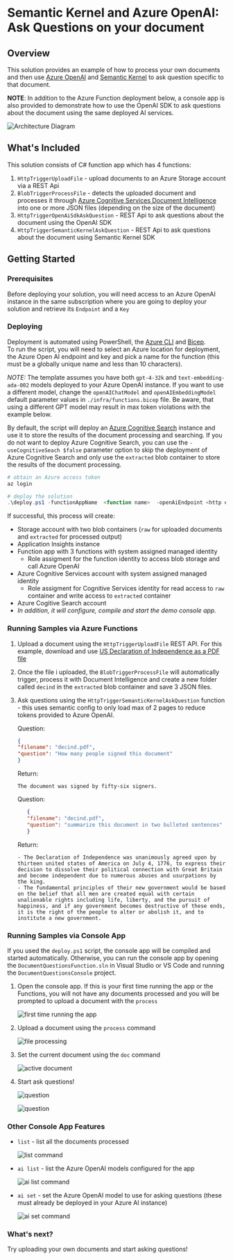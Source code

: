 # Semantic Kernel and Azure OpenAI: Ask Questions on your document

## Overview

This solution provides an example of how to process your own documents and then use [Azure OpenAI](https://azure.microsoft.com/en-us/products/ai-services/openai-service) and [Semantic Kernel](https://learn.microsoft.com/en-us/semantic-kernel/overview/) to ask question specific to that document.

**NOTE**: In addition to the Azure Function deployment below, a console app is also provided to demonstrate how to use the OpenAI SDK to ask questions about the document using the same deployed AI services.

![ Architecture Diagram ](images/Architecture.png)
## What's Included

 This solution consists of C# function app which has 4 functions:

   1. `HttpTriggerUploadFile` - upload documents to an Azure Storage account via a REST Api
   2. `BlobTriggerProcessFile` - detects the uploaded document and processes it through [Azure Cognitive Services Document Intelligence](https://learn.microsoft.com/en-us/azure/ai-services/document-intelligence/overview?view=doc-intel-3.1.0) into one or more JSON files (depending on the size of the document)
   3. `HttpTriggerOpenAiSdkAskQuestion` - REST Api to ask questions about the document using the OpenAI SDK
   4. `HttpTriggerSemanticKernelAskQuestion` - REST Api to ask questions about the document using Semantic Kernel SDK

## Getting Started

### Prerequisites

Before deploying your solution, you will need access to an Azure OpenAI instance in the same subscription where you are going to deploy your solution and retrieve its `Endpoint` and a `Key`

### Deploying

Deployment is automated using PowerShell, the [Azure CLI](https://learn.microsoft.com/en-us/cli/azure/) and [Bicep](https://learn.microsoft.com/en-us/azure/azure-resource-manager/bicep/).\
To run the script, you will need to select an Azure location for deployment, the Azure Open AI endpoint and key and pick a name for the function (this must be a globally unique name and less than 10 characters).

*NOTE:* The template assumes you have both `gpt-4-32k` and `text-embedding-ada-002` models deployed to your Azure OpenAI instance. If you want to use a different model, change the `openAIChatModel` and `openAIEmbeddingModel` default parameter values in `./infra/functions.bicep` file. Be aware, that using a different GPT model may result in max token violations with the example below.

By default, the script will deploy an [Azure Cognitive Search](https://azure.microsoft.com/en-us/services/search/) instance and use it to store the results of the document processing and searching. If you do not want to deploy Azure Cognitive Search, you can use the `-useCognitiveSeach $false` parameter option to skip the deployment of Azure Cognitive Search and only use the `extracted` blob container to store the results of the document processing.

``` powershell
# obtain an Azure access token
az login

# deploy the solution
.\deploy.ps1 -functionAppName  <function name>  -openAiEndpoint <http endpoint value> -openAiKey <openai key> -location <azure location>
```

If successful, this process will create:

- Storage account with two blob containers (`raw` for uploaded documents and `extracted` for processed output)
- Application Insights instance
- Function app with 3 functions with system assigned managed identity
  - Role assigment for the function identity to access blob storage and call Azure OpenAI
- Azure Cognitive Services account with system assigned managed identity
  - Role assigment for Cognitive Services identity for read access to `raw` container and write access to `extracted` container
- Azure Cogitive Search account
- *In addition, it will configure, compile and start the demo console app.*
  

### Running Samples via Azure Functions

1. Upload a document using the `HttpTriggerUploadFile` REST API. 
For this example, download and use [US Declaration of Independence as a PDF file](https://uscode.house.gov/download/annualhistoricalarchives/pdf/OrganicLaws2006/decind.pdf)
2. Once the file i uploaded, the `BlobTriggerProcessFile` will automatically trigger, process it with Document Intelligence and create a new folder called `decind` in the `extracted` blob container and save 3 JSON files.

3. Ask questions using the `HttpTriggerSemanticKernelAskQuestion` function - this uses semantic config to only load max of 2 pages to reduce tokens provided to Azure OpenAI.

   Question:

      ``` json
      {
      "filename": "decind.pdf",
      "question": "How many people signed this document"
      }
      ```

      Return:

      ``` text
      The document was signed by fifty-six signers.
      ```

   Question:

   ``` json
      {
      "filename": "decind.pdf",
      "question": "summarize this document in two bulleted sentences"
      }
   ```

   Return:

   ``` text
   - The Declaration of Independence was unanimously agreed upon by thirteen united states of America on July 4, 1776, to express their decision to dissolve their political connection with Great Britain and become independent due to numerous abuses and usurpations by the king.
   - The fundamental principles of their new government would be based on the belief that all men are created equal with certain unalienable rights including life, liberty, and the pursuit of happiness, and if any government becomes destructive of these ends, it is the right of the people to alter or abolish it, and to institute a new government.
   ```

### Running Samples via Console App

If you used the `deploy.ps1` script, the console app will be compiled and started automatically. Otherwise, you can run the console app by opening the `DocumentQuestionsFunction.sln` in Visual Studio or VS Code and running the `DocumentQuestionsConsole` project.

1. Open the console app. If this is your first time running the app or the Functions, you will not have any documents processed and you will be prompted to upload a document with the `process` 

   ![first time running the app](images/first-run.png)

2. Upload a document using the `process` command

   ![file processing](images/file-processing.png)

3. Set the current document using the `doc` command

   ![active document](images/active-document.png)

4. Start ask questions!

   ![question](images/question1.png)

   ![question](images/question2.png)

### Other Console App Features

- `list` - list all the documents processed

   ![list command](images/list.png)

- `ai list` - list the Azure OpenAI models configured for the app

   ![ai list command](images/ai-list.png)   

- `ai set` - set the Azure OpenAI model to use for asking questions (these must already be deployed in your Azure AI instance)

   ![ai set command](images/ai-set.png)
### What's next?

Try uploading your own documents and start asking questions!